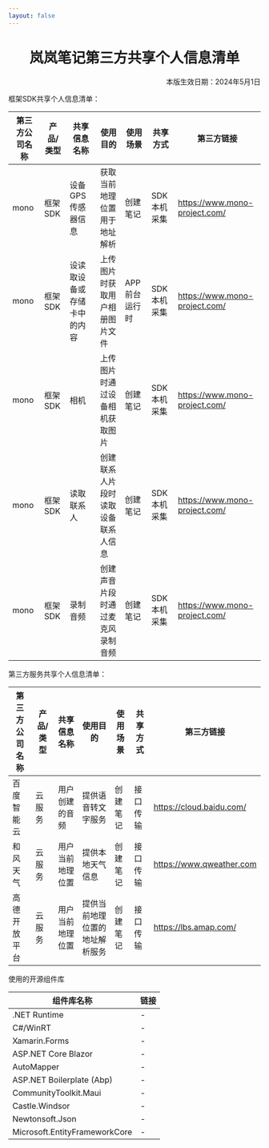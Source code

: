 ```yaml
---
layout: false
---
```


<html>

<head>
    <meta charset="utf-8">
</head>

<body>

<h1 style="
    text-align: center;
">岚岚笔记第三方共享个人信息清单</h1>
<p style="
    text-align: right;
">本版生效日期：2024年5月1日</p>

框架SDK共享个人信息清单：

| 第三方公司名称 | 产品/类型 | 共享信息名称 | 使用目的 | 使用场景 | 共享方式 | 第三方链接 |
| --- | --- | --- | --- | --- | --- | --- |
| mono | 框架SDK | 设备GPS传感器信息 | 获取当前地理位置用于地址解析 | 创建笔记 | SDK本机采集 | https://www.mono-project.com/ |
| mono | 框架SDK | 设读取设备或存储卡中的内容 | 上传图片时获取用户相册图片文件 | APP前台运行时 | SDK本机采集 | https://www.mono-project.com/ |
| mono | 框架SDK | 相机 | 上传图片时通过设备相机获取图片 | 创建笔记 | SDK本机采集 | https://www.mono-project.com/ |
| mono | 框架SDK | 读取联系人 | 创建联系人片段时读取设备联系人信息 | 创建笔记 | SDK本机采集 | https://www.mono-project.com/ |
| mono | 框架SDK | 录制音频 | 创建声音片段时通过麦克风录制音频 | 创建笔记 | SDK本机采集 | https://www.mono-project.com/ |

第三方服务共享个人信息清单：

| 第三方公司名称 | 产品/类型 | 共享信息名称 | 使用目的 | 使用场景 | 共享方式 | 第三方链接 |
| --- | --- | --- | --- | --- | --- | --- |
| 百度智能云 | 云服务 | 用户创建的音频 | 提供语音转文字服务 | 创建笔记 | 接口传输 | https://cloud.baidu.com/ |
| 和风天气 | 云服务 | 用户当前地理位置 | 提供本地天气信息 | 创建笔记 | 接口传输 | https://www.qweather.com |
| 高德开放平台 | 云服务 | 用户当前地理位置 | 提供当前地理位置的地址解析服务 | 创建笔记 | 接口传输 | https://lbs.amap.com/ |


使用的开源组件库

| 组件库名称  | 链接 |
 --- | --- | 
| .NET Runtime | -|
| C#/WinRT | -|
| Xamarin.Forms | -|
| ASP.NET Core Blazor | -|
| AutoMapper | -|
| ASP.NET Boilerplate (Abp) | -|
| CommunityToolkit.Maui | -|
| Castle.Windsor | -|
| Newtonsoft.Json |   -|
| Microsoft.EntityFrameworkCore | -|

</body>

</html>